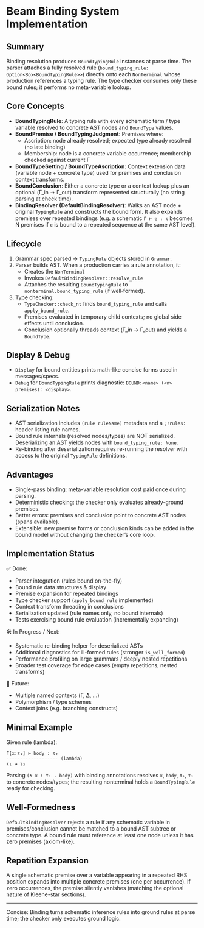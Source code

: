 # Beam Binding System Implementation

## Summary

Binding resolution produces `BoundTypingRule` instances at parse time. The parser attaches a fully resolved rule (`bound_typing_rule: Option<Box<BoundTypingRule>>`) directly onto each `NonTerminal` whose production references a typing rule. The type checker consumes only these bound rules; it performs no meta-variable lookup.

## Core Concepts

- **BoundTypingRule**: A typing rule with every schematic term / type variable resolved to concrete AST nodes and `BoundType` values.
- **BoundPremise / BoundTypingJudgment**: Premises where:
  - Ascription: node already resolved; expected type already resolved (no late binding)
  - Membership: node is a concrete variable occurrence; membership checked against current Γ
- **BoundTypeSetting / BoundTypeAscription**: Context extension data (variable node + concrete type) used for premises and conclusion context transforms.
- **BoundConclusion**: Either a concrete type or a context lookup plus an optional (Γ_in → Γ_out) transform represented structurally (no string parsing at check time).
- **BindingResolver (DefaultBindingResolver)**: Walks an AST node + original `TypingRule` and constructs the bound form. It also expands premises over repeated bindings (e.g. a schematic `Γ ⊢ e : τ` becomes N premises if `e` is bound to a repeated sequence at the same AST level).

## Lifecycle

1. Grammar spec parsed → `TypingRule` objects stored in `Grammar`.
2. Parser builds AST. When a production carries a rule annotation, it:
   - Creates the `NonTerminal`
   - Invokes `DefaultBindingResolver::resolve_rule`
   - Attaches the resulting `BoundTypingRule` to `nonterminal.bound_typing_rule` (if well‑formed).
3. Type checking:
   - `TypeChecker::check_nt` finds `bound_typing_rule` and calls `apply_bound_rule`.
   - Premises evaluated in temporary child contexts; no global side effects until conclusion.
   - Conclusion optionally threads context (Γ_in → Γ_out) and yields a `BoundType`.

## Display & Debug

- `Display` for bound entities prints math-like concise forms used in messages/specs.
- `Debug` for `BoundTypingRule` prints diagnostic: `BOUND:<name> (<n> premises): <display>`.

## Serialization Notes

- AST serialization includes `(rule ruleName)` metadata and a `;!rules:` header listing rule names.
- Bound rule internals (resolved nodes/types) are NOT serialized. Deserializing an AST yields nodes with `bound_typing_rule: None`.
- Re-binding after deserialization requires re-running the resolver with access to the original `TypingRule` definitions.

## Advantages

- Single-pass binding: meta-variable resolution cost paid once during parsing.
- Deterministic checking: the checker only evaluates already-ground premises.
- Better errors: premises and conclusion point to concrete AST nodes (spans available).
- Extensible: new premise forms or conclusion kinds can be added in the bound model without changing the checker’s core loop.

## Implementation Status

✅ Done:
- Parser integration (rules bound on-the-fly)
- Bound rule data structures & display
- Premise expansion for repeated bindings
- Type checker support (`apply_bound_rule` implemented)
- Context transform threading in conclusions
- Serialization updated (rule names only, no bound internals)
- Tests exercising bound rule evaluation (incrementally expanding)

🛠 In Progress / Next:
- Systematic re-binding helper for deserialized ASTs
- Additional diagnostics for ill-formed rules (stronger `is_well_formed`)
- Performance profiling on large grammars / deeply nested repetitions
- Broader test coverage for edge cases (empty repetitions, nested transforms)

🚧 Future:
- Multiple named contexts (Γ, Δ, …)
- Polymorphism / type schemes
- Context joins (e.g. branching constructs)

## Minimal Example

Given rule (lambda):
```
Γ[x:τ₁] ⊢ body : τ₂
------------------- (lambda)
τ₁ → τ₂
```
Parsing `(λ x : τ₁ . body)` with binding annotations resolves `x`, `body`, `τ₁`, `τ₂` to concrete nodes/types; the resulting nonterminal holds a `BoundTypingRule` ready for checking.

## Well-Formedness

`DefaultBindingResolver` rejects a rule if any schematic variable in premises/conclusion cannot be matched to a bound AST subtree or concrete type. A bound rule must reference at least one node unless it has zero premises (axiom-like).

## Repetition Expansion

A single schematic premise over a variable appearing in a repeated RHS position expands into multiple concrete premises (one per occurrence). If zero occurrences, the premise silently vanishes (matching the optional nature of Kleene-star sections).

---
Concise: Binding turns schematic inference rules into ground rules at parse time; the checker only executes ground logic.
